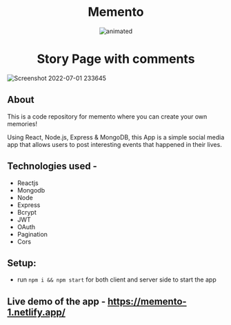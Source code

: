 <h1 align="center">
    Memento
</h1>

<!-- ![Memories](https://i.ibb.co/Z8Y0CJv/Screenshot-2020-10-30-at-11-10-04.png) -->

<p align="center">
  <img src="https://user-images.githubusercontent.com/65461420/175060887-e83f8e57-1473-48cb-b320-963fc8129b20.png" alt="animated" />
</p>

<h1 align="center">
    Story Page with comments
</h1>

![Screenshot 2022-07-01 233645](https://user-images.githubusercontent.com/65461420/176947744-80401c40-9aa0-44c6-85f3-3b1c31d9cb99.png)


## About
This is a code repository for memento where you can create your own memories!
 
Using React, Node.js, Express & MongoDB, this App is a simple social media app that allows users to post interesting events that happened in their lives.


## Technologies used -

 - Reactjs 
 - Mongodb
 - Node
 - Express
 - Bcrypt
 - JWT
 - OAuth
 - Pagination
 - Cors

## Setup:
- run ```npm i && npm start``` for both client and server side to start the app


## Live demo of the app - https://memento-1.netlify.app/
